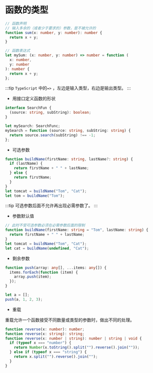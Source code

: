 # 函数的类型

```typescript
// 函数声明
// 输入多余的（或者少于要求的）参数，是不被允许的
function sum(x: number, y: number): number {
  return x + y;
}

// 函数表达式
let mySum: (x: number, y: number) => number = function (
  x: number,
  y: number
): number {
  return x + y;
};
```

:::tip
`TypeScript` 中的`=>` ，左边是输入类型，右边是输出类型。
:::

- 用接口定义函数的形状

```typescript
interface SearchFun {
  (source: string, subString): boolean;
}

let mySearch: SearchFunc;
mySearch = function (source: string, subString: string) {
  return source.search(subString) !== -1;
};
```

- 可选参数

```typescript
function buildName(firstName: string, lastName?: string) {
  if (lastName) {
    return firstName + " " + lastName;
  } else {
    return firstName;
  }
}
let tomcat = buildName("Tom", "Cat");
let tom = buildName("Tom");
```

:::tip
可选参数后面不允许再出现必需参数了。
:::

- 参数默认值

```typescript
// 此时不受可选参数必须在必需参数后面的限制
function buildName(firstName: string = "Tom", lastName: string) {
  return firstName + " " + lastName;
}
let tomcat = buildName("Tom", "Cat");
let cat = buildName(undefined, "Cat");
```

- 剩余参数

```typescript
function push(array: any[], ...items: any[]) {
  items.forEach(function (item) {
    array.push(item);
  });
}

let a = [];
push(a, 1, 2, 3);
```

- 重载

重载允许一个函数接受不同数量或类型的参数时，做出不同的处理。

```typescript
function reverse(x: number): number;
function reverse(x: string): string;
function reverse(x: number | string): number | string | void {
  if (typeof x === "number") {
    return Number(x.toString().split("").reverse().join(""));
  } else if (typeof x === "string") {
    return x.split("").reverse().join("");
  }
}
```
